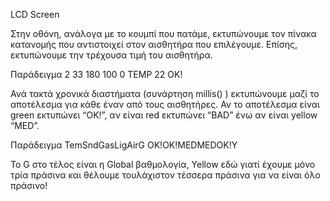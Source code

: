 LCD Screen

Στην οθόνη, ανάλογα με το κουμπί που πατάμε, εκτυπώνουμε τον πίνακα κατανομής που αντιστοιχεί στον αισθητήρα που επιλέγουμε. Επίσης, εκτυπώνουμε την τρέχουσα τιμή του αισθητήρα.

Παράδειγμα
2  33  180 100 0
TEMP 22 ΟΚ!

Ανά τακτά χρονικά διαστήματα (συνάρτηση millis() ) εκτυπώνουμε μαζί το αποτέλεσμα για κάθε έναν από τους αισθητήρες. Αν το αποτέλεσμα είναι green εκτυπώνει “ΟΚ!”, αν είναι red εκτυπώνει “BAD” ένω αν είναι yellow “MED”.  

Παράδειγμα
TemSndGasLigAirG
OK!OK!MEDMEDOK!Y

To G στο τέλος είναι η Global  βαθμολογία, Yellow εδώ γιατί έχουμε μόνο τρία πράσινα και  θέλουμε  τουλάχιστον τέσσερα πράσινα για να  είναι όλο πράσινο!

